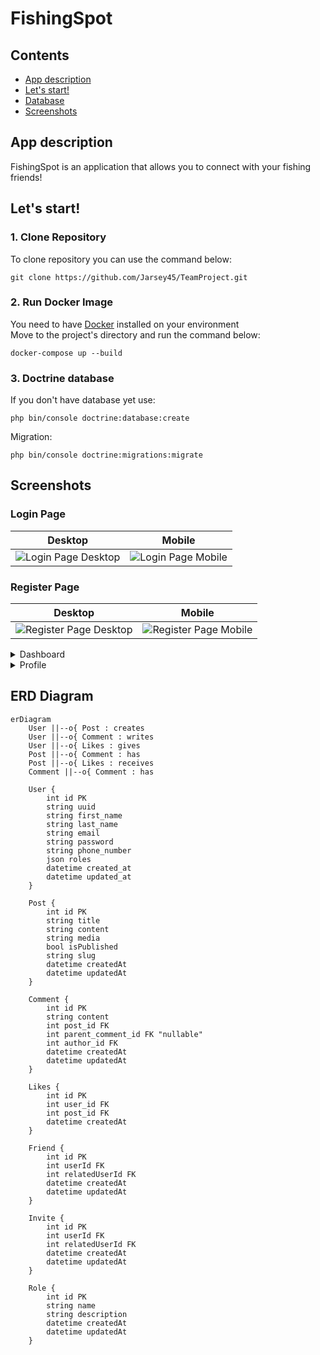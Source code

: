 # FishingSpot

## Contents
- [App description](#app-description)
- [Let's start!](#lets-start)
- [Database](#doctrine-database)
- [Screenshots](#screenshots)







## App description
FishingSpot is an application that allows you to connect with your fishing friends!

## Let's start!

### 1. Clone Repository
To clone repository you can use the command below:
```shell
git clone https://github.com/Jarsey45/TeamProject.git
```

### 2. Run Docker Image
You need to have [Docker](https://www.docker.com/) installed on your environment  
Move to the project's directory and run the command below:

```shell
docker-compose up --build
```
### 3. Doctrine database

If you don't have database yet use:
```shell
php bin/console doctrine:database:create
```
Migration:
```shell
php bin/console doctrine:migrations:migrate
```






## Screenshots

### Login Page
| Desktop       | Mobile     |
|:-------------:|:------------:|
|![Login Page Desktop](https://i.imgur.com/s5xLPnL.png) | ![Login Page Mobile](https://i.imgur.com/example.png)

### Register Page
| Desktop       | Mobile     |
|:-------------:|:------------:|
|![Register Page Desktop](https://i.imgur.com/YFZaJcY.png) | ![Register Page Mobile](https://i.imgur.com/example.png)

<details>
  <summary>Dashboard</summary>

  | Desktop       | Mobile     |
  |:-------------:|:------------:|
  |![Login Desktop](https://i.imgur.com/example.png) | ![Login Mobile](https://i.imgur.com/example.png)

</details>

<details>
  <summary>Profile</summary>

  | Desktop       | Mobile     |
  |:-------------:|:------------:|
  |![Register Desktop](https://i.imgur.com/example.png) | ![Register Mobile](https://i.imgur.com/example.png)

</details>

## ERD Diagram

```mermaid
erDiagram
    User ||--o{ Post : creates
    User ||--o{ Comment : writes
    User ||--o{ Likes : gives
    Post ||--o{ Comment : has
    Post ||--o{ Likes : receives
    Comment ||--o{ Comment : has

    User {
        int id PK
        string uuid
        string first_name
        string last_name
        string email
        string password
        string phone_number
        json roles
        datetime created_at
        datetime updated_at
    }

    Post {
        int id PK
        string title
        string content
        string media
        bool isPublished
        string slug
        datetime createdAt
        datetime updatedAt
    }

    Comment {
        int id PK
        string content
        int post_id FK
        int parent_comment_id FK "nullable"
        int author_id FK
        datetime createdAt
        datetime updatedAt
    }

    Likes {
        int id PK
        int user_id FK
        int post_id FK
        datetime createdAt
    }

    Friend {
        int id PK
        int userId FK
        int relatedUserId FK
        datetime createdAt
        datetime updatedAt
    }

    Invite {
        int id PK
        int userId FK
        int relatedUserId FK
        datetime createdAt
        datetime updatedAt
    }

    Role {
        int id PK
        string name
        string description
        datetime createdAt
        datetime updatedAt
    }
```
